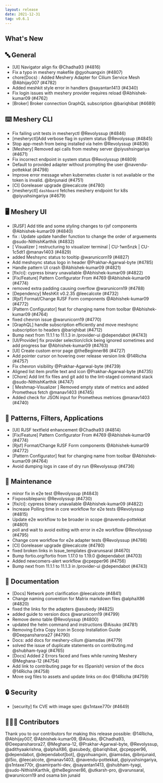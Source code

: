 ```yaml
---
layout: release
date: 2021-12-31
tag: v0.6.1
---
```


## What's New
## 🔤 General
- [UI] Navigator align fix @Chadha93 (#4816)
- Fix a typo in meshery makefile @gyohuangxin (#4807)
- chore(Docs) : Added Meshery Adapter for Cilium Service Mesh  @Abhijay007 (#4782)
- Added meshkit style error in handlers @sayantan1413 (#4340)
- Fix login issues with meshery provider requires reload @Abhishek-kumar09 (#4762)
- [Broker] Broker connection GraphQL subscription @bariqhibat (#4689)

## ⌨️ Meshery CLI

- Fix failing unit tests in mesheryctl @Revolyssup (#4846)
- [mesheryctl]Add verbose flag in system status @Revolyssup (#4845)
- Stop app-mesh from being installed via helm @Revolyssup (#4836)
- [Meshery] Removed api calls from meshey server @piyushsingariya (#4671)
- Fix incorrect endpoint in system status @Revolyssup (#4809)
- Default to provided adapter without prompting the user @navendu-pottekkat (#4798)
- Improve error message when kubernetes cluster is not available or the token is invalid. @ibnjunaid (#4751)
- [CI] Goreleaser upgrade @leecalcote (#4780)
- [mesheryctl] `dashboard` fetches meshery endpoint for k8s @piyushsingariya (#4679)

## 🖥 Meshery UI

- [RJSF] Add title and some styling changes to rjsf components @Abhishek-kumar09 (#4840)
- fix : Update update handler function to change the order of arguements @sudo-NithishKarthik (#4832)
- [ Visualizer ] restructuring to visualizer terminal | CU-1wn5nzk | CU-1c5dt1 @manav1403 (#4829)
- added Meshsync status to tooltip @warunicorn19 (#4827)
- Add meshsync status logo in header @Prakhar-Agarwal-byte (#4785)
- Handle pattern UI crash  @Abhishek-kumar09 (#4821)
- [fix/ci]: cypress binary unavailable @Abhishek-kumar09 (#4822)
- [Fix/Feature] Pattern Configurator From #4769 @Abhishek-kumar09 (#4774)
- removed extra padding causing overflow @warunicorn19 (#4788)
- [Dependency] MeshKit v0.2.35 @leecalcote (#4732)
- [Rjsf] Format/Change RJSF Form components  @Abhishek-kumar09 (#4772)
- [Pattern Configurator] feat for changing name from toolbar @Abhishek-kumar09 (#4764)
- fixed chevron issue @warunicorn19 (#4770)
- [GraphQL] handle subscription efficiently and move meshsync subscription to headers @bariqhibat (#4712)
- Bump next from 11.1.1 to 11.1.3 in /provider-ui @dependabot (#4743)
- [UI/Provider] fix provider selection/click being ignored sometimes and add progress bar @Abhishek-kumar09 (#4763)
- [UI] Create custom error page @theBeginner86 (#4727)
- Add pointer cursor on hovering over release version link @14Richa (#4757)
- Fix chevron visibility @Prakhar-Agarwal-byte (#4739)
- Aligned list item profile text and icon @Prakhar-Agarwal-byte (#4735)
- [Chore] Add lint fix files and git add to the lint-staged command stack @sudo-NithishKarthik (#4747)
- [ Meshmap-Visualizer ] Removed empty state of metrics and added Prometheus fetch @manav1403 (#4745)
- Added check for JSON input for Prometheus metrices @manav1403 (#4740)

## 🔋 Patterns, Filters, Applications

- [UI] RJSF textfield enhancement @Chadha93 (#4814)
- [Fix/Feature] Pattern Configurator From #4769 @Abhishek-kumar09 (#4774)
- [Rjsf] Format/Change RJSF Form components  @Abhishek-kumar09 (#4772)
- [Pattern Configurator] feat for changing name from toolbar @Abhishek-kumar09 (#4764)
- Avoid dumping logs in case of dry run @Revolyssup (#4736)

## 🧰 Maintenance

- minor fix in e2e test @Revolyssup (#4843)
- Fixpossiblepanic @Revolyssup (#4730)
- [fix/ci]: cypress binary unavailable @Abhishek-kumar09 (#4822)
- Increase Polling time in core workflow for e2e tests @Revolyssup (#4815)
- Update e2e workflow to be broader in scope @navendu-pottekkat (#4801)
- poll and wait to avoid exiting with error in e2e workflow @Revolyssup (#4795)
- Change core workflow for e2e adapter tests @Revolyssup (#4786)
- [CI] Goreleaser upgrade @leecalcote (#4780)
- fixed broken links in Issue_templates @varunsaral (#4670)
- Bump fortio.org/fortio from 1.17.0 to 1.19.0 @dependabot (#4703)
- Added newcomers-alert workflow @cpepper96 (#4756)
- Bump next from 11.1.1 to 11.1.3 in /provider-ui @dependabot (#4743)

## 📖 Documentation

- [Docs] Network port clarification @leecalcote (#4841)
- Change naming convention for Matrix markdown files @alphaX86 (#4820)
- fixed the links for the adapters @asubedy (#4825)
- added guide to version docs @warunicorn19 (#4799)
- Remove demo table @Revolyssup (#4800)
- updated the helm command and instructions @Aisuko (#4781)
- Removing Extra Copy Icon in Scoop Installation Guide  @Deepansharora27 (#4790)
- Docs: add docs for meshery-cilium @iamsdas (#4779)
- solved the issue of duplicate statements on contributing.md  @shubham-tyagi (#4765)
- [Docs] Added 2 Errors faced and fixes while running Meshery @Meghana-12 (#4754)
- Add link to contributing page for es (Spanish) version of the docs @14Richa (#4758)
- Move svg files to assets and update links on doc @14Richa (#4759)

## 🔒 Security

- [security] fix CVE with image spec  @s1ntaxe770r (#4649)

## 👨🏽‍💻 Contributors

Thank you to our contributors for making this release possible:
@14Richa, @Abhijay007, @Abhishek-kumar09, @Aisuko, @Chadha93, @Deepansharora27, @Meghana-12, @Prakhar-Agarwal-byte, @Revolyssup, @adithyaakrishna, @alphaX86, @asubedy, @bariqhibat, @cpepper96, @dependabot, @dependabot[bot], @gyohuangxin, @iamsdas, @ibnjunaid, @l5io, @leecalcote, @manav1403, @navendu-pottekkat, @piyushsingariya, @s1ntaxe770r, @samirparhi-dev, @sayantan1413, @shubham-tyagi, @sudo-NithishKarthik, @theBeginner86, @utkarsh-pro, @varunsaral, @warunicorn19 and osama bin junaid
